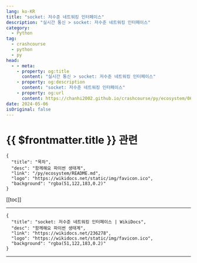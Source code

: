 ```yaml
---
lang: ko-KR
title: "socket: 저수준 네트워킹 인터페이스"
description: "실시간 통신 > socket: 저수준 네트워킹 인터페이스"
category:
  - Python
tag: 
  - crashcourse
  - python
  - py
head:
  - - meta:
    - property: og:title
      content: "실시간 통신 > socket: 저수준 네트워킹 인터페이스"
    - property: og:description
      content: "socket: 저수준 네트워킹 인터페이스"
    - property: og:url
      content: https://chanhi2002.github.io/crashcourse/py/ecosystem/06/network-web-scraping/socket.html
date: 2024-05-06
isOriginal: false
---
```


# {{ $frontmatter.title }} 관련

```component VPCard
{
  "title": "목차",
  "desc": "함께해요 파이썬 생태계",
  "link": "/py/ecosystem/README.md",
  "logo": "https://wikidocs.net/static/img/favicon.ico",
  "background": "rgba(51,122,183,0.2)"
}
```

[[toc]]

---

```component VPCard
{
  "title": "socket: 저수준 네트워킹 인터페이스 | WikiDocs",
  "desc": "함께해요 파이썬 생태계",
  "link": "https://wikidocs.net/236278",
  "logo": "https://wikidocs.net/static/img/favicon.ico",
  "background": "rgba(51,122,183,0.2)"
}
```

<!-- TODO: 작성 -->

---

<TagLinks />